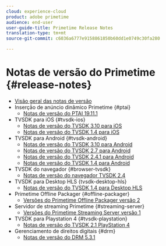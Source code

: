 ```yaml
---
cloud: experience-cloud
product: adobe primetime
audience: end-user
user-guide-title: Primetime Release Notes
translation-type: tm+mt
source-git-commit: c6036a6777e9158861850b60dd1e0749c30fa280

---
```



# Notas de versão do Primetime {#release-notes}

+ [Visão geral das notas de versão](home.md)
+ Inserção de anúncio dinâmico Primetime {#ptai}
   + [Notas de versão do PTAI 19.11.1](ptai-19x-release-notes.md)
+ TVSDK para iOS {#tvsdk-ios}
   + [Notas de versão do TVSDK 3.10 para iOS](tvsdk-3x-ios.md)
   + [Notas de versão do TVSDK 1.4 para iOS](tvsdk-1-4-ios.md)
+ TVSDK para Android {#tvsdk-android}
   + [Notas de versão do TVSDK 3.10 para Android](tvsdk-3x-android.md)
   + [Notas de versão do TVSDK 2.7 para Android](tvsdk-27-android.md)
   + [Notas de versão do TVSDK 2.4.1 para Android](tvsdk-24-android.md)
   + [Notas de versão do TVSDK 1.4 para Android](tvsdk-1-4-android.md)
+ TVSDK do navegador {#browser-tvsdk}
   + [Notas de versão do navegador TVSDK 2.4](tvsdk-24-browser.md)
+ TVSDK para Desktop HLS {tvsdk-desktop-hls}
   + [Notas de versão do TVSDK 1.4 para Desktop HLS](tvsdk-1-4-desktop-hls.md)
+ Primetime Offline Packager {#offline-packager}
   + [Versões do Primetime Offline Packager versão 2](offline-packager-2x-release-note.md)
+ Servidor de streaming Primetime {#streaming-server}
   + [Versões do Primetime Streaming Server versão 1](primetime-streaming-server-1x.md)
+ TVSDK para Playstation 4 {#tvsdk-playstation}
   + [Notas de versão do TVSDK 2.1 PlayStation 4](tvsdk-21-ps4.md)
+ Gerenciamento de direitos digitais {#drm}
   + [Notas de versão do DRM 5.3.1](drm-531-release-notes.md)